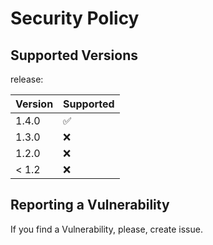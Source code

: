 # Security Policy

## Supported Versions


release:

| Version | Supported          |
| ------- | ------------------ |
| 1.4.0   | :white_check_mark: |
| 1.3.0   | :x:                |
| 1.2.0   | :x:                |
| < 1.2   | :x:                |

## Reporting a Vulnerability


If you find a Vulnerability, please, create issue.


